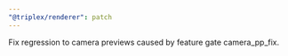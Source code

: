 ```yaml
---
"@triplex/renderer": patch
---
```


Fix regression to camera previews caused by feature gate camera_pp_fix.
